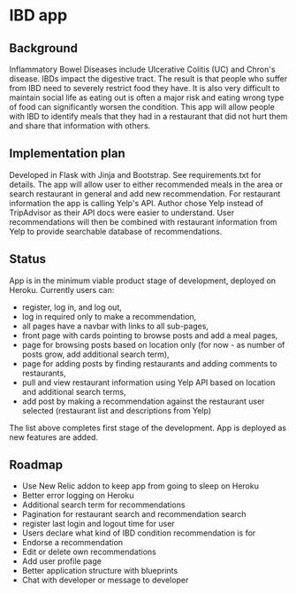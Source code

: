 # IBD app
## Background
Inflammatory Bowel Diseases include Ulcerative Colitis (UC) and Chron's disease. IBDs impact the digestive tract. The result is that people who suffer from IBD need to severely restrict food they have. It is also very difficult to maintain social life as eating out is often a major risk and eating wrong type of food can significantly worsen the condition. This app will allow people with IBD to identify meals that they had in a restaurant that did not hurt them and share that information with others.
## Implementation plan
Developed in Flask with Jinja and Bootstrap. See requirements.txt for details.
The app will allow user to either recommended meals in the area or search restaurant in general and add new recommendation.
For restaurant information the app is calling Yelp's API. Author chose Yelp instead of TripAdvisor as their API docs were easier to understand.
User recommendations will then be combined with restaurant information from Yelp to provide searchable database of recommendations.
## Status
App is in the minimum viable product stage of development, deployed on Heroku.
Currently users can:
-	register, log in, and log out,
- log in required only to make a recommendation,
- all pages have a navbar with links to all sub-pages,
-	front page with cards pointing to browse posts and add a meal pages,
- page for browsing posts based on location only (for now - as number of posts grow, add additional search term),
- page for adding posts by finding restaurants and adding comments to restaurants,
-	pull and view restaurant information using Yelp API based on location and additional search terms,
- add post by making a recommendation against the restaurant user selected (restaurant list and descriptions from Yelp)

The list above completes first stage of the development. App is deployed as new features are added.

## Roadmap
- Use New Relic addon to keep app from going to sleep on Heroku
- Better error logging on Heroku
- Additional search term for recommendations 
- Pagination for restaurant search and recommendation search
- register last login and logout time for user
- Users declare what kind of IBD condition recommendation is for
- Endorse a recommendation
- Edit or delete own recommendations
- Add user profile page
- Better application structure with blueprints
- Chat with developer or message to developer
